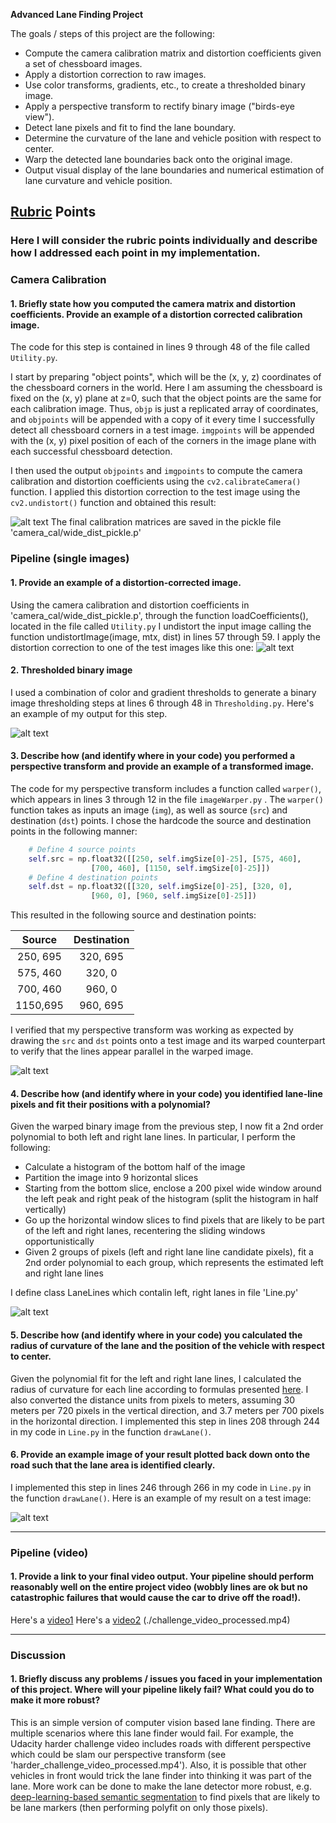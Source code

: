 **Advanced Lane Finding Project**

The goals / steps of this project are the following:

* Compute the camera calibration matrix and distortion coefficients given a set of chessboard images.
* Apply a distortion correction to raw images.
* Use color transforms, gradients, etc., to create a thresholded binary image.
* Apply a perspective transform to rectify binary image ("birds-eye view").
* Detect lane pixels and fit to find the lane boundary.
* Determine the curvature of the lane and vehicle position with respect to center.
* Warp the detected lane boundaries back onto the original image.
* Output visual display of the lane boundaries and numerical estimation of lane curvature and vehicle position.

[//]: # (Image References)

[image1]: ./output_images/undistorted_calibration2.jpg "Undistorted calibration matrix"
[image2]: ./output_images/undistorted_test1.jpg "Road Transformed"
[image3]: ./output_images/bintest3_2.jpg "Binary Example"
[image4]: ./output_images/binary_wraped.jpg "Warp Example"
[image5]: ./output_images/test2.jpg "Fit Visual"
[image6]: ./output_images/example_output.jpg "Output"
[image7]: ./output_images/undistorted-warped.png "Undistorted wraped"
[image8]: ./output_images/original_undistorted.jpg "Original undistorted"
[video1]: ./processed_project_video.mp4 "Video project"
[video2]: ./challenge_video_processed.mp4 "Challenge video"

## [Rubric](https://review.udacity.com/#!/rubrics/571/view) Points

### Here I will consider the rubric points individually and describe how I addressed each point in my implementation.  

### Camera Calibration

#### 1. Briefly state how you computed the camera matrix and distortion coefficients. Provide an example of a distortion corrected calibration image.

The code for this step is contained in lines 9 through 48 of  the file called `Utility.py`. 

I start by preparing "object points", which will be the (x, y, z) coordinates of the chessboard corners in the world. Here I am assuming the chessboard is fixed on the (x, y) plane at z=0, such that the object points are the same for each calibration image.  Thus, `objp` is just a replicated array of coordinates, and `objpoints` will be appended with a copy of it every time I successfully detect all chessboard corners in a test image.  `imgpoints` will be appended with the (x, y) pixel position of each of the corners in the image plane with each successful chessboard detection.  

I then used the output `objpoints` and `imgpoints` to compute the camera calibration and distortion coefficients using the `cv2.calibrateCamera()` function.  I applied this distortion correction to the test image using the `cv2.undistort()` function and obtained this result: 

![alt text][image1]
The final calibration matrices are saved in the pickle file 'camera_cal/wide_dist_pickle.p' 

### Pipeline (single images)

#### 1. Provide an example of a distortion-corrected image.

Using the camera calibration and distortion coefficients in 'camera_cal/wide_dist_pickle.p', through the function loadCoefficients(), located in the file called `Utility.py` I undistort the input image calling the function undistortImage(image, mtx, dist) in lines 57 through 59. I apply the distortion correction to one of the test images like this one:
![alt text][image2]

#### 2. Thresholded binary image

I used a combination of color and gradient thresholds to generate a binary image thresholding steps at lines 6 through 48 in `Thresholding.py`.  Here's an example of my output for this step.  

![alt text][image3]

#### 3. Describe how (and identify where in your code) you performed a perspective transform and provide an example of a transformed image.

The code for my perspective transform includes a function called `warper()`, which appears in lines 3 through 12 in the file `imageWarper.py` .  The `warper()` function takes as inputs an image (`img`), as well as source (`src`) and destination (`dst`) points.  I chose the hardcode the source and destination points in the following manner:

```python
	# Define 4 source points
	self.src = np.float32([[250, self.imgSize[0]-25], [575, 460], 
				  [700, 460], [1150, self.imgSize[0]-25]])
	# Define 4 destination points
	self.dst = np.float32([[320, self.imgSize[0]-25], [320, 0], 
				  [960, 0], [960, self.imgSize[0]-25]])
```

This resulted in the following source and destination points:

| Source        | Destination   | 
|:-------------:|:-------------:| 
| 250, 695      | 320, 695      | 
| 575, 460      | 320, 0        |
| 700, 460      | 960, 0        |
| 1150,695      | 960, 695      |

I verified that my perspective transform was working as expected by drawing the `src` and `dst` points onto a test image and its warped counterpart to verify that the lines appear parallel in the warped image.

![alt text][image7]


#### 4. Describe how (and identify where in your code) you identified lane-line pixels and fit their positions with a polynomial?

Given the warped binary image from the previous step, I now fit a 2nd order polynomial to both left and right lane lines. In particular, I perform the following:

* Calculate a histogram of the bottom half of the image
* Partition the image into 9 horizontal slices
* Starting from the bottom slice, enclose a 200 pixel wide window around the left peak and right peak of the histogram (split the histogram in half vertically)
* Go up the horizontal window slices to find pixels that are likely to be part of the left and right lanes, recentering the sliding windows opportunistically
* Given 2 groups of pixels (left and right lane line candidate pixels), fit a 2nd order polynomial to each group, which represents the estimated left and right lane lines

I define class LaneLines which contalin left, right lanes in file 'Line.py'

![alt text][image5]

#### 5. Describe how (and identify where in your code) you calculated the radius of curvature of the lane and the position of the vehicle with respect to center.

Given the polynomial fit for the left and right lane lines, I calculated the radius of curvature for each line according to formulas presented [here](http://www.intmath.com/applications-differentiation/8-radius-curvature.php). I also converted the distance units from pixels to meters, assuming 30 meters per 720 pixels in the vertical direction, and 3.7 meters per 700 pixels in the horizontal direction.
I implemented this step in lines 208 through 244 in my code in `Line.py` in the function `drawLane()`.

#### 6. Provide an example image of your result plotted back down onto the road such that the lane area is identified clearly.

I implemented this step in lines 246 through 266 in my code in `Line.py` in the function `drawLane()`.  Here is an example of my result on a test image:

![alt text][image6]

---

### Pipeline (video)

#### 1. Provide a link to your final video output.  Your pipeline should perform reasonably well on the entire project video (wobbly lines are ok but no catastrophic failures that would cause the car to drive off the road!).

Here's a [video1](./processed_project_video.mp4)
Here's a [video2] (./challenge_video_processed.mp4)

---

### Discussion

#### 1. Briefly discuss any problems / issues you faced in your implementation of this project.  Where will your pipeline likely fail?  What could you do to make it more robust?
This is an simple version of computer vision based lane finding. There are multiple scenarios where this lane finder would fail. For example, the Udacity harder challenge video includes roads with different perspective which could be slam our perspective transform (see 'harder_challenge_video_processed.mp4'). Also, it is possible that other vehicles in front would trick the lane finder into thinking it was part of the lane. More work can be done to make the lane detector more robust, e.g. [deep-learning-based semantic segmentation](https://arxiv.org/pdf/1605.06211.pdf) to find pixels that are likely to be lane markers (then performing polyfit on only those pixels).
